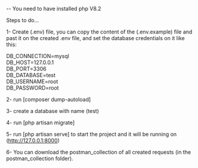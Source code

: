 -- You need to have installed php V8.2

Steps to do...

1- Create (.env) file, you can copy the content of the (.env.example) file and past it on the created .env file,
and set the database credentials on it like this:

DB_CONNECTION=mysql\
DB_HOST=127.0.0.1\
DB_PORT=3306\
DB_DATABASE=test\
DB_USERNAME=root\
DB_PASSWORD=root

2- run [composer dump-autoload]

3- create a database with name (test) 

4- run [php artisan migrate] 

5- run [php artisan serve] to start the project and it will be running on (http://127.0.0.1:8000)

6- You can download the postman_collection of all created requests (in the postman_collection folder).
